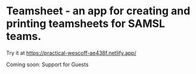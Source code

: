 # Teamsheet - an app for creating and printing teamsheets for SAMSL teams.

Try it at https://practical-wescoff-ae438f.netlify.app/

Coming soon: Support for Guests

